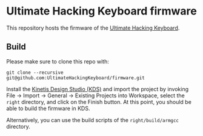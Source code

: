 # Ultimate Hacking Keyboard firmware

This repository hosts the firmware of the [Ultimate Hacking Keyboard](https://ultimatehackingkeyboard.com/).

## Build

Please make sure to clone this repo with:

`git clone --recursive git@github.com:UltimateHackingKeyboard/firmware.git`

Install the [Kinetis Design Studio (KDS)](http://www.nxp.com/products/software-and-tools/run-time-software/kinetis-software-and-tools/ides-for-kinetis-mcus/kinetis-design-studio-integrated-development-environment-ide:KDS_IDE) and import the project by invoking File -> Import -> General -> Existing Projects into Workspace, select the `right` directory, and click on the Finish button. At this point, you should be able to build the firmware in KDS.

Alternatively, you can use the build scripts of the `right/build/armgcc` directory.
